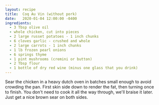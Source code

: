 ```yaml
---
layout: recipe
title:  Coq Au Vin (without pork)
date:   2020-01-04 12:00:00 -0400
ingredients:
  - 3 Tbsp olive oil
  - whole chicken, cut into pieces
  - 2 large russet potatoes - 1 inch chunks
  - 6 cloves garlic - crushed and whole
  - 2 large carrots - 1 inch chunks
  - 1 lb frozen pearl onions
  - 6 springs thyme
  - 1 pint mushrooms (cremini or button)
  - 2 Tbsp flour
  - 1 bottle of dry red wine (minus one glass that you drink)
---
```

Sear the chicken in a heavy dutch oven in batches small enough to avoid crowding the pan. First skin side down to render the fat, then turning once to finish. You don't need to cook it all the way through, we'll braise it later. Just get a nice brown sear on both sides.
